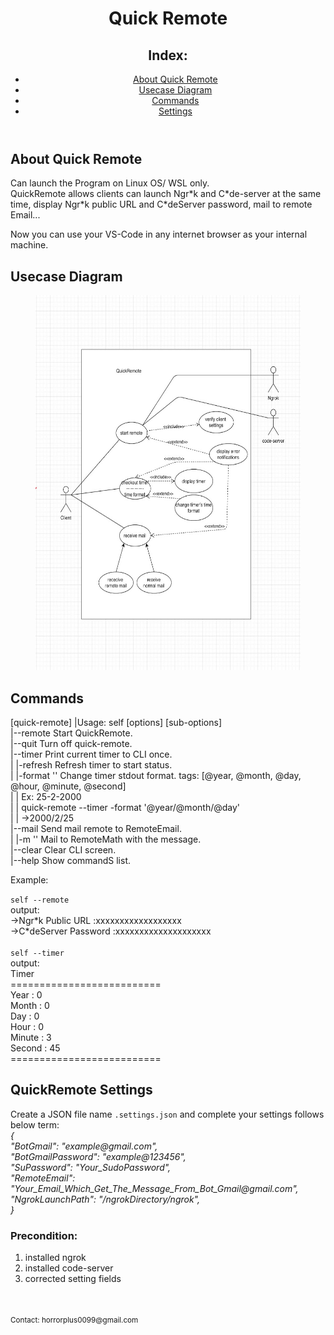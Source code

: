 <!DOCTYPE html>
<html>
    <head>
        <meta charset="utf-8">
    </head>
    <body>
        <!-- header -->
        <header>
            <h1>Quick Remote</h1>
            <h2>Index:</h2>
            <!-- navigations -->
            <nav>
                <ul>
                    <li><a href="#about-quick-remote" >About Quick Remote</a></li>
                    <li><a href="#usecase-diagram" >Usecase Diagram</a></li>
                    <li><a href="#commands" >Commands</a></li>
                    <li><a href="#quickremote-settings">Settings</a></li>
                </ul>
            </nav>
        </header>
        <main>
            <!-- intro part -->
            <section id="about">
                <h2>About Quick Remote</h2>
                <article>
                    <p>
                    Can launch the Program on Linux OS/ WSL only.<br>
                    QuickRemote allows clients can launch Ngr*k and C*de-server at the same time, display Ngr*k public URL and C*deServer password, mail to remote Email...
                    <aside>
                        Now you can use your VS-Code in any internet browser as your internal machine.
                    </aside>
                    </p>
                </article>
            </section>
            <!-- usecase figure -->
            <section id="diagram">
               <h2>Usecase Diagram</h2>
               <figure>
                    <img src="https://github.com/tuazbao-heo/ImageHosting/blob/Master/QuickRemoteUseCase.jpg?raw=true" alt="quick remote usecase diagram" title="Quick remote usecase diagram" width="520" height="600">
               </figure>
            </section>
            <!-- commands part -->
            <section id="commands">
                <!-- command overview -->
                <h2>Commands</h2>
                <p>
                    [quick-remote]
                    |Usage: self [options] [sub-options]<br>
                        |--remote                Start QuickRemote.<br>
                        |--quit                  Turn off quick-remote.<br>
                        |--timer                 Print current timer to CLI once.<br>
                        |    |-refresh           Refresh timer to start status.<br>
                        |    |-format '<format>' Change timer stdout format. tags: [@year, @month, @day, @hour, @minute, @second]<br>
                        |    |                   Ex: 25-2-2000<br>
                        |    |                       quick-remote --timer -format '@year/@month/@day'<br>
                        |    |                     ->2000/2/25<br>
                        |--mail                  Send mail remote to RemoteEmail.<br>
                        |    |-m '<message>'     Mail to RemoteMath with the message.<br>
                        |--clear                 Clear CLI screen.<br>
                        |--help                  Show commandS list.<br>
                </p>
                <!-- example of commonly commands -->
                <p>Example:</p>
                <p>
                    <code>self --remote</code><br>
                    output:<br>
                    ->Ngr*k Public URL      :xxxxxxxxxxxxxxxxxx<br>
                    ->C*deServer Password :xxxxxxxxxxxxxxxxxxxx<br><br>
                    <code>self --timer</code><br>
                    output:<br>
                    Timer<br>
                    ==========================<br>
                        Year    : 0<br>
                        Month   : 0<br>
                        Day     : 0<br>
                        Hour    : 0<br>
                        Minute  : 3<br>
                        Second  : 45<br>
                    ==========================<br>
                </p>
            </section>
            <!-- QuickRemote settings -->
            <section id="settings">
                <h2>QuickRemote Settings</h2>
                <!-- JSON settings -->
                <article>
                    <p>
                        Create a JSON file name <code>.settings.json</code> and complete your settings follows below term:<br>
                        <em>{<br>
                        "BotGmail": "example@gmail.com",<br>
                        "BotGmailPassword": "example@123456",<br>
                        "SuPassword": "Your_SudoPassword",<br>
                        "RemoteEmail": "Your_Email_Which_Get_The_Message_From_Bot_Gmail@gmail.com",<br>
                        "NgrokLaunchPath": "/ngrokDirectory/ngrok",<br>
                        }</em>
                    </p>
                </article>
                <aside>
                    <!-- precondition -->
                    <h3>Precondition:</h3>
                    <ol>
                        <li>installed ngrok</li>
                        <li>installed code-server</li>
                        <li>corrected setting fields</li>
                    </ol>
                </aside>
            </section>
        </main>
        <!-- footer -->
        <footer>
            <br><br>
            <small>Contact: horrorplus0099@gmail.com</small>
        </footer>
    </body>
</html>
